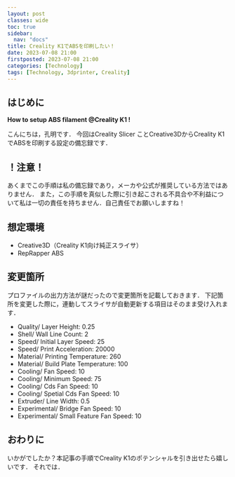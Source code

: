 ```yaml
---
layout: post
classes: wide
toc: true
sidebar:
  nav: "docs"
title: Creality K1でABSを印刷したい！
date: 2023-07-08 21:00
firstposted: 2023-07-08 21:00
categories: [Technology]
tags: [Technology, 3dprinter, Creality]
---
```




## はじめに

**How to setup ABS filament @Creality K1 !**

こんにちは，孔明です．
今回はCreality Slicer ことCreative3DからCreality K1でABSを印刷する設定の備忘録です．

<!-- more -->

## ！注意！
あくまでこの手順は私の備忘録であり，メーカや公式が推奨している方法ではありません．
また，この手順を真似した際に引き起こされる不具合や不利益について私は一切の責任を持ちません．自己責任でお願いしますね！

## 想定環境
- Creative3D（Creality K1向け純正スライサ）
- RepRapper ABS

## 変更箇所
プロファイルの出力方法が謎だったので変更箇所を記載しておきます．
下記箇所を変更した際に，連動してスライサが自動更新する項目はそのまま受け入れます．

- Quality/ Layer Height: 0.25
- Shell/ Wall Line Count: 2
- Speed/ Initial Layer Speed: 25
- Speed/ Print Acceleration: 20000
- Material/ Printing Temperature: 260
- Material/ Build Plate Temperature: 100
- Cooling/ Fan Speed: 10
- Cooling/ Minimum Speed: 75
- Cooling/ Cds Fan Speed: 10
- Cooling/ Spetial Cds Fan Speed: 10
- Extruder/ Line Width: 0.5
- Experimental/ Bridge Fan Speed: 10
- Experimental/ Small Feature Fan Speed: 10


## おわりに
いかがでしたか？本記事の手順でCreality K1のポテンシャルを引き出せたら嬉しいです．
それでは．
